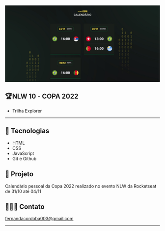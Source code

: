 ![preview](./github/preview.jpg)

## 🏆NLW 10 - COPA 2022
- Trilha Explorer
---


## 🚀 Tecnologias
- HTML
- CSS
- JavaScript
- Git e Github

## 📅 Projeto

Calendário pessoal da Copa 2022 realizado no evento NLW da Rocketseat de 31/10 até 04/11


## 👩🏻‍💻 Contato

fernandacordoba003@gmail.com
 ___